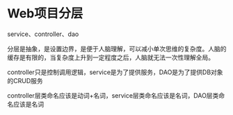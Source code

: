 # Web项目分层


service、controller、dao

分层是抽象，是设置边界，是便于人脑理解，可以减小单次思维的复杂度。人脑的缓存是有限的，当复杂度上升到一定程度之后，人脑就无法一次性理解全局。


controller只是控制调用逻辑，service是为了提供服务，DAO是为了提供DB对象的CRUD服务


controller层类命名应该是动词+名词，service层类命名应该是名词，DAO层类命名应该是名词
